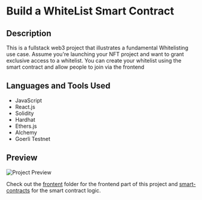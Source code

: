 # Build a WhiteList Smart Contract 

## Description

This is a fullstack web3 project that illustrates a fundamental Whitelisting use case. Assume you're launching your NFT project and want to grant exclusive access to a whitelist. You can create your whitelist using the smart contract and allow people to join via the frontend

## Languages and Tools Used

- JavaScript 
- React.js
- Solidity 
- Hardhat
- Ethers.js
- Alchemy 
- Goerli Testnet

## Preview

![Project Preview ](https://i.ibb.co/6rcTTpb/preview1.png)

Check out the [frontent](https://github.com/kumancev/nft-whitelist/frontend) folder for the frontend part of this project and [smart-contracts](https://github.com/kumancev/nft-whitelist/smart-contracts) for the smart contract logic.



